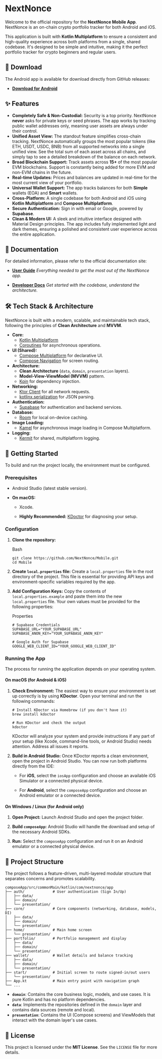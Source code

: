 # NextNonce

Welcome to the official repository for the **NextNonce Mobile App**. NextNonce is an on-chain crypto portfolio tracker for both Android and iOS.

This application is built with **Kotlin Multiplatform** to ensure a consistent and high-quality experience across both platforms from a single, shared codebase. It's designed to be simple and intuitive, making it the perfect portfolio tracker for crypto beginners and regular users.


## 📲 Download

The Android app is available for download directly from GitHub releases:

* **[Download for Android](https://github.com/NextNonce/Mobile/releases)**


## ✨ Features

* **Completely Safe & Non-Custodial:** Security is a top priority. NextNonce **never** asks for private keys or seed phrases. The app works by tracking public wallet addresses only, meaning user assets are always under their control.
* **Unified Asset View:** The standout feature simplifies cross-chain tracking. NextNonce automatically groups the most popular tokens (like ETH, USDT, USDC, BNB) from all supported networks into a single unified view. See the total sum of each asset across all chains, and simply tap to see a detailed breakdown of the balance on each network.
* **Broad Blockchain Support:** Track assets across **15+** of the most popular EVM blockchains. Support is constantly being added for more EVM and non-EVM chains in the future.
* **Real-time Updates:** Prices and balances are updated in real-time for the most current view of your portfolio.
* **Universal Wallet Support:** The app tracks balances for both **Simple** wallets (EOA) and **Smart** wallets.
* **Cross-Platform:** A single codebase for both Android and iOS using **Kotlin Multiplatform** and **Compose Multiplatform**.
* **Secure Authentication:** Sign in with email or Google, powered by **Supabase**.
* **Clean & Modern UI:** A sleek and intuitive interface designed with Material Design principles. The app includes fully implemented light and dark themes, ensuring a polished and consistent user experience across the entire application.


## 📖 Documentation

For detailed information, please refer to the official documentation site:

- **[User Guide](https://docs.nextnonce.com/user/)**
  _Everything needed to get the most out of the NextNonce app._

- **[Developer Docs](https://docs.nextnonce.com/developer/mobile/)**
  _Get started with the codebase, understand the architecture._


## 🛠️ Tech Stack & Architecture

NextNonce is built with a modern, scalable, and maintainable tech stack, following the principles of **Clean Architecture** and **MVVM**.

* **Core:**
  * [Kotlin Multiplatform](https://kotlinlang.org/docs/multiplatform-mobile-getting-started.html)
  * [Coroutines](https://kotlinlang.org/docs/coroutines-overview.html) for asynchronous operations.
* **UI (Shared):**
  * [Compose Multiplatform](https://www.jetbrains.com/lp/compose-multiplatform/) for declarative UI.
  * [Compose Navigation](https://developer.android.com/jetpack/compose/navigation) for screen routing.
* **Architecture:**
  * **Clean Architecture** (`data`, `domain`, `presentation` layers).
  * **Model-View-ViewModel (MVVM)** pattern.
  * [Koin](https://insert-koin.io/) for dependency injection.
* **Networking:**
  * [Ktor Client](https://www.google.com/search?q=https://ktor.io/docs/client-overview.html) for all network requests.
  * [kotlinx.serialization](https://github.com/Kotlin/kotlinx.serialization) for JSON parsing.
* **Authentication:**
  * [Supabase](https://supabase.com/) for authentication and backend services.
* **Database:**
  * [Room](https://developer.android.com/training/data-storage/room) for local on-device caching.
* **Image Loading:**
  * [Kamel](https://github.com/Kamel-Media/Kamel) for asynchronous image loading in Compose Multiplatform.
* **Logging:**
  * [Kermit](https://kermit.touchlab.co/) for shared, multiplatform logging.


## 🚀 Getting Started

To build and run the project locally, the environment must be configured.

### Prerequisites

- Android Studio (latest stable version).
    
- **On macOS:**
  
  -  Xcode.
    
  - **Highly Recommended:** [KDoctor](https://github.com/Kotlin/kdoctor) for diagnosing your setup.
    

### Configuration

1. **Clone the repository:**
    
    Bash
    
    ```
    git clone https://github.com/NextNonce/Mobile.git
    cd Mobile
    ```
    
2. **Create `local.properties` file:** Create a `local.properties` file in the root directory of the project. This file is essential for providing API keys and environment-specific variables required by the app.
    
3. **Add Configuration Keys:** Copy the contents of `local.properties.example` and paste them into the new `local.properties` file. Your own values must be provided for the following properties:
    
    Properties
    
    ```shell
    # Supabase Credentials
    SUPABASE_URL="YOUR_SUPABASE_URL"
    SUPABASE_ANON_KEY="YOUR_SUPABASE_ANON_KEY"
    
    # Google Auth for Supabase
    GOOGLE_WEB_CLIENT_ID="YOUR_GOOGLE_WEB_CLIENT_ID"
    ```
    

### Running the App

The process for running the application depends on your operating system.


#### On macOS (for Android & iOS)

1. **Check Environment:** The easiest way to ensure your environment is set up correctly is by using **KDoctor**. Open your terminal and run the following commands:
    
    ```shell
    # Install KDoctor via Homebrew (if you don't have it)
    brew install kdoctor
    
    # Run KDoctor and check the output
    kdoctor
    ```
    
    KDoctor will analyze your system and provide instructions if any part of your setup (like Xcode, command-line tools, or Android Studio) needs attention. Address all issues it reports.
    
2. **Build in Android Studio:** Once KDoctor reports a clean environment, open the project in Android Studio. You can now run both platforms directly from the IDE:
    
    - For **iOS**, select the `iosApp` configuration and choose an available iOS Simulator or a connected physical device.
        
    - For **Android**, select the `composeApp` configuration and choose an Android emulator or a connected device.
        


#### On Windows / Linux (for Android only)

1. **Open Project:** Launch Android Studio and open the project folder.
    
2. **Build `composeApp`:** Android Studio will handle the download and setup of the necessary Android SDKs.
    
3. **Run:** Select the `composeApp` configuration and run it on an Android emulator or a connected physical device.

## 📂 Project Structure

The project follows a feature-driven, multi-layered modular structure that separates concerns and promotes scalability.

```
composeApp/src/commonMain/kotlin/com/nextnonce/app
├── auth/             # User authentication (Sign In/Up)
│   ├── data/
│   ├── domain/
│   └── presentation/
├── core/             # Core components (networking, database, models, DI)
│   ├── data/
│   ├── domain/
│   └── presentation/
├── home/             # Main home screen
│   └── presentation/
├── portfolio/        # Portfolio management and display
│   ├── data/
│   ├── domain/
│   └── presentation/
├── wallet/           # Wallet details and balance tracking
│   ├── data/
│   ├── domain/
│   └── presentation/
├── start/            # Initial screen to route signed-in/out users
│   └── presentation/
├── App.kt            # Main entry point with navigation graph
└── ...
```

* **`domain`**: Contains the core business logic, models, and use cases. It is pure Kotlin and has no platform dependencies.
* **`data`**: Implements the repositories defined in the `domain` layer and contains data sources (remote and local).
* **`presentation`**: Contains the UI (Compose screens) and ViewModels that interact with the domain layer's use cases.


## 📄 License

This project is licensed under the **MIT License**. See the `LICENSE` file for more details.
